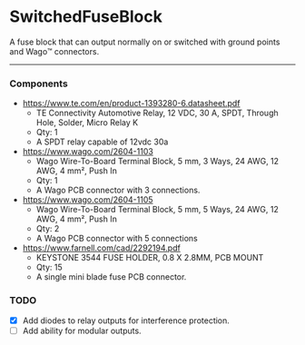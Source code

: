 # SwitchedFuseBlock

A fuse block that can output normally on or switched with ground points and Wago™️ connectors.

------------------


### Components

- https://www.te.com/en/product-1393280-6.datasheet.pdf
  - TE Connectivity Automotive Relay, 12 VDC, 30 A, SPDT, Through Hole, Solder, Micro Relay K
  - Qty: 1
  - A SPDT relay capable of 12vdc 30a
- https://www.wago.com/2604-1103
  - Wago Wire-To-Board Terminal Block, 5 mm, 3 Ways, 24 AWG, 12 AWG, 4 mm², Push In
  - Qty: 1
  - A Wago PCB connector with 3 connections.
- https://www.wago.com/2604-1105
  - Wago Wire-To-Board Terminal Block, 5 mm, 5 Ways, 24 AWG, 12 AWG, 4 mm², Push In
  - Qty: 2
  - A Wago PCB connector with 5 connections
- https://www.farnell.com/cad/2292194.pdf
  - KEYSTONE 3544 FUSE HOLDER, 0.8 X 2.8MM, PCB MOUNT
  - Qty: 15
  - A single mini blade fuse PCB connector.

### TODO

- [x] Add diodes to relay outputs for interference protection.
- [ ] Add ability for modular outputs.
